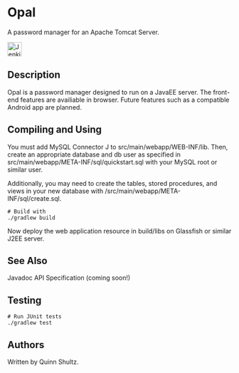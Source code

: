 # Opal
A password manager for an Apache Tomcat Server.

[<img alt="Jenkins" src="https://img.shields.io/badge/-Download_from_Jenkins-D24939.svg?logo=jenkins&style=flat-square&logoColor=white" height=32>](http://ci.quinnshultz.com/job/Opal/)

## Description
Opal is a password manager designed to run on a JavaEE server. The front-end features are availiable in browser. Future features such as a compatible Android app are planned.


## Compiling and Using
You must add MySQL Connector J to src/main/webapp/WEB-INF/lib. Then, create an appropriate database and db user as specified in src/main/webapp/META-INF/sql/quickstart.sql with your MySQL root or similar user.

Additionally, you may need to create the tables, stored procedures, and views in your new database with /src/main/webapp/META-INF/sql/create.sql.

```
# Build with
./gradlew build
```

Now deploy the web application resource in build/libs on Glassfish or similar J2EE server.


## See Also
Javadoc API Specification (coming soon!)

## Testing
```
# Run JUnit tests
./gradlew test
```

## Authors
Written by Quinn Shultz.

